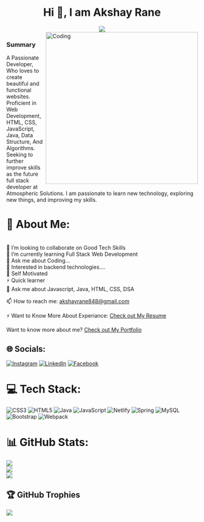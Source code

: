 <h1 align="center">Hi 👋, I am Akshay Rane</h1>
<div align="center">
 <img src="https://readme-typing-svg.herokuapp.com/?lines=Full+Stack+Developer;Java+Backend+Developer;Web+Developer;Quick+learner;Self+Motivated&color=teal&center=true" />
</div>

<img align="right" alt="Coding" width="400" src="https://user-images.githubusercontent.com/102204260/192700068-98ad5312-13c4-49ba-bc0a-d3de1fb9d5fb.gif">

### Summary
A Passionate Developer, Who loves to create beautiful and functional websites. Proficient in Web Development, HTML, CSS, JavaScript, Java, Data Structure, And Algorithms. Seeking to further improve skills as the future full stack developer at Atmospheric Solutions. I am passionate to learn new technology, exploring new things, and improving my skills.


# 💫 About Me:
<br>
👯 I’m looking to collaborate on Good Tech Skills<br>
🌱 I’m currently learning Full Stack Web Development<br>
💬 Ask me about Coding...<br>
👯 Interested in backend technologies....<br>
👯 Self Motivated<br>
⚡ Quick learner<br>
💬 Ask me about Javascript, Java, HTML, CSS, DSA<br>

📫 How to reach me: akshayrane848@gmail.com <br>

⚡ Want to Know More About Experiance: [Check out My Resume](https://drive.google.com/file/d/1mu7EO0m1e9rtgFX1t0QepD-pkBvX2jbt/view?usp=sharing)<br>

Want to know more about me? [Check out My Portfolio](https://Akshayrane848.github.io/)

## 🌐 Socials:
[![Instagram](https://img.shields.io/badge/Instagram-%23E4405F.svg?logo=Instagram&logoColor=white)](https://www.instagram.com/mr_khiladi_848/)
[![LinkedIn](https://img.shields.io/badge/LinkedIn-%230077B5.svg?logo=linkedin&logoColor=white)](https://www.linkedin.com/in/akshay-rane-65289b224/) 
[![Facebook](https://img.shields.io/badge/Facebook-%230077B5.svg?logo=facebook&logoColor=white)](https://www.facebook.com/akshay.rane.92560/) 

# 💻 Tech Stack:
![CSS3](https://img.shields.io/badge/css3-%231572B6.svg?style=for-the-badge&logo=css3&logoColor=white) ![HTML5](https://img.shields.io/badge/html5-%23E34F26.svg?style=for-the-badge&logo=html5&logoColor=white) ![Java](https://img.shields.io/badge/java-%23ED8B00.svg?style=for-the-badge&logo=java&logoColor=white) ![JavaScript](https://img.shields.io/badge/javascript-%23323330.svg?style=for-the-badge&logo=javascript&logoColor=%23F7DF1E) ![Netlify](https://img.shields.io/badge/netlify-%23000000.svg?style=for-the-badge&logo=netlify&logoColor=#00C7B7) ![Spring](https://img.shields.io/badge/spring-%236DB33F.svg?style=for-the-badge&logo=spring&logoColor=white) ![MySQL](https://img.shields.io/badge/mysql-%2300f.svg?style=for-the-badge&logo=mysql&logoColor=white) ![Bootstrap](https://img.shields.io/badge/bootstrap-%23563D7C.svg?style=for-the-badge&logo=bootstrap&logoColor=white) ![Webpack](https://img.shields.io/badge/webpack-%238DD6F9.svg?style=for-the-badge&logo=webpack&logoColor=black)
# 📊 GitHub Stats:
![](https://github-readme-stats.vercel.app/api?username=Akshayrane848&theme=radical&hide_border=false&include_all_commits=true&count_private=true)<br/>
![](https://github-readme-streak-stats.herokuapp.com/?user=Akshayrane848&theme=radical&hide_border=false)<br/>
![](https://github-readme-stats.vercel.app/api/top-langs/?username=Akshayrane848&theme=radical&hide_border=false&include_all_commits=true&count_private=true&layout=compact)

## 🏆 GitHub Trophies
![](https://github-profile-trophy.vercel.app/?username=Akshayrane848&theme=radical&no-frame=false&no-bg=false&margin-w=4)





<!---
Akshayrane848/Akshayrane848 is a ✨ special ✨ repository because its `README.md` (this file) appears on your GitHub profile.
You can click the Preview link to take a look at your changes.
--->
